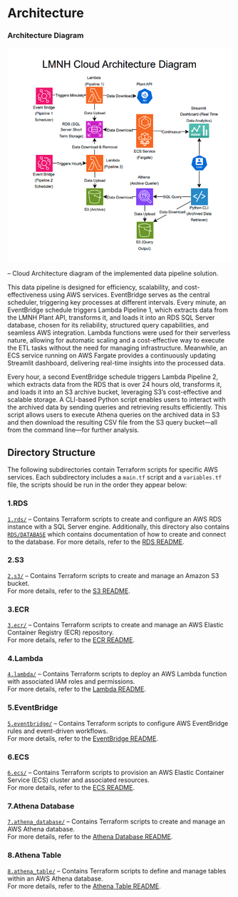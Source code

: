 # Architecture

### Architecture Diagram  
![Architecture-diagram](Architecture-diagram.png) 

– Cloud Architecture diagram of the implemented data pipeline solution.  

This data pipeline is designed for efficiency, scalability, and cost-effectiveness using AWS services. EventBridge serves as the central scheduler, triggering key processes at different intervals. Every minute, an EventBridge schedule triggers Lambda Pipeline 1, which extracts data from the LMNH Plant API, transforms it, and loads it into an RDS SQL Server database, chosen for its reliability, structured query capabilities, and seamless AWS integration. Lambda functions were used for their serverless nature, allowing for automatic scaling and a cost-effective way to execute the ETL tasks without the need for managing infrastructure. Meanwhile, an ECS service running on AWS Fargate provides a continuously updating Streamlit dashboard, delivering real-time insights into the processed data.

Every hour, a second EventBridge schedule triggers Lambda Pipeline 2, which extracts data from the RDS that is over 24 hours old, transforms it, and loads it into an S3 archive bucket, leveraging S3’s cost-effective and scalable storage. A CLI-based Python script enables users to interact with the archived data by sending queries and retrieving results efficiently. This script allows users to execute Athena queries on the archived data in S3 and then download the resulting CSV file from the S3 query bucket—all from the command line—for further analysis.

## Directory Structure

The following subdirectories contain Terraform scripts for specific AWS services. Each subdirectory includes a `main.tf` script and a `variables.tf` file, the scripts should be run in the order they appear below:

### **1.RDS**  
[`1.rds/`](1.rds/) – Contains Terraform scripts to create and configure an AWS RDS instance with a SQL Server engine. Additionally, this directory also contains [`RDS/DATABASE`](1.rds/database) which contains documentation of how to create and connect to the database.
For more details, refer to the [RDS README](1.rds/README.md).

### **2.S3**  
[`2.s3/`](2.s3/) – Contains Terraform scripts to create and manage an Amazon S3 bucket.  
For more details, refer to the [S3 README](2.s3/README.md).

### **3.ECR**  
[`3.ecr/`](3.ecr/) – Contains Terraform scripts to create and manage an AWS Elastic Container Registry (ECR) repository.  
For more details, refer to the [ECR README](3.ecr/README.md).

### **4.Lambda**  
[`4.lambda/`](4.lambda/) – Contains Terraform scripts to deploy an AWS Lambda function with associated IAM roles and permissions.  
For more details, refer to the [Lambda README](4.lambda/README.md).

### **5.EventBridge**  
[`5.eventbridge/`](5.eventbridge/) – Contains Terraform scripts to configure AWS EventBridge rules and event-driven workflows.  
For more details, refer to the [EventBridge README](5.eventbridge/README.md).

### **6.ECS**  
[`6.ecs/`](6.ecs/) – Contains Terraform scripts to provision an AWS Elastic Container Service (ECS) cluster and associated resources.  
For more details, refer to the [ECS README](6.ecs/README.md).

### **7.Athena Database**  
[`7.athena_database/`](7.athena_database/) – Contains Terraform scripts to create and manage an AWS Athena database.  
For more details, refer to the [Athena Database README](7.athena_database/README.md).  

### **8.Athena Table**  
[`8.athena_table/`](8.athena_table/) – Contains Terraform scripts to define and manage tables within an AWS Athena database.  
For more details, refer to the [Athena Table README](8.athena_table/README.md).